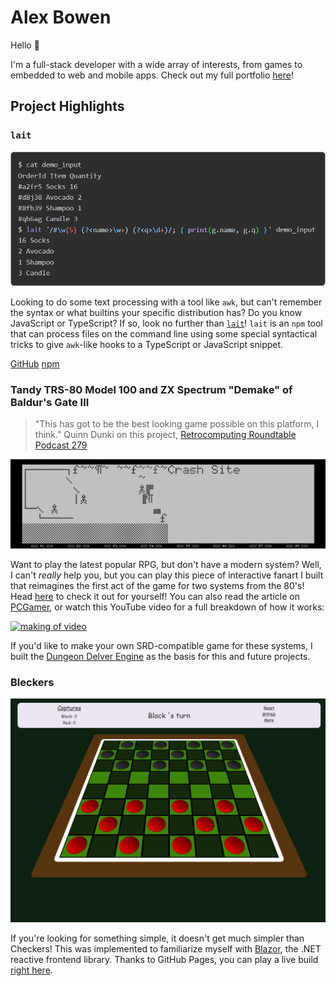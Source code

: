 # Alex Bowen

Hello 👋

I'm a full-stack developer with a wide array of interests, from games to embedded to web and mobile apps. Check out my full portfolio [here](https://ajbowen249.github.io/portfolio/)!

## Project Highlights

### `lait`

![lait-meta-card](https://github.com/ajbowen249/portfolio/blob/main/public/lait-meta-card.png?raw=true)

Looking to do some text processing with a tool like `awk`, but can't remember the syntax or what builtins your specific distribution has? Do you know JavaScript or TypeScript? If so, look no further than [`lait`](https://ajbowen249.github.io/lait/)! `lait` is an `npm` tool that can process files on the command line using some special syntactical tricks to give `awk`-like hooks to a TypeScript or JavaScript snippet.

[GitHub](https://github.com/ajbowen249/lait) [npm](https://www.npmjs.com/package/@ajbowen249/lait)

### Tandy TRS-80 Model 100 and ZX Spectrum "Demake" of Baldur's Gate III

> "This has got to be the best looking game possible on this platform, I think." Quinn Dunki on this project, [Retrocomputing Roundtable Podcast 279](https://rcrpodcast.com/2024/12/27/rcr-episode-279-a-spree-de-calc/)

![recruit_party](https://github.com/ajbowen249/mol/raw/main/gh_media/recruit_demo.gif)

Want to play the latest popular RPG, but don't have a modern system? Well, I can't *really* help you, but you can play this piece of interactive fanart I built that reimagines the first act of the game for two systems from the 80's! Head [here](https://github.com/ajbowen249/mol) to check it out for yourself! You can also read the article on [PCGamer](https://www.pcgamer.com/hardware/gaming-laptops/this-8-bit-demake-of-baldurs-gate-3-was-made-for-a-40-year-old-laptop-and-its-a-massive-shot-of-pure-1980s-gaming-nostalgia/), or watch this YouTube video for a full breakdown of how it works:


[![making of video](https://img.youtube.com/vi/zW9-hpuNDQQ/0.jpg)](http://www.youtube.com/watch?v=zW9-hpuNDQQ)

If you'd like to make your own SRD-compatible game for these systems, I built the [Dungeon Delver Engine](https://github.com/ajbowen249/dungeon-delver-engine) as the basis for this and future projects.

### Bleckers

![bleckers_screenshot](https://github.com/ajbowen249/Bleckers/raw/main/gh_media/screenshot.png)

If you're looking for something simple, it doesn't get much simpler than Checkers! This was implemented to familiarize myself with [Blazor](https://dotnet.microsoft.com/en-us/apps/aspnet/web-apps/blazor), the .NET reactive frontend library. Thanks to GitHub Pages, you can play a live build [right here](https://ajbowen249.github.io/Bleckers/).
